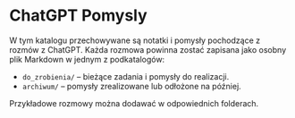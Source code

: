 # ChatGPT Pomysly

W tym katalogu przechowywane są notatki i pomysły pochodzące z rozmów z ChatGPT.
Każda rozmowa powinna zostać zapisana jako osobny plik Markdown w jednym z
podkatalogów:

- `do_zrobienia/` – bieżące zadania i pomysły do realizacji.
- `archiwum/` – pomysły zrealizowane lub odłożone na później.

Przykładowe rozmowy można dodawać w odpowiednich folderach.
